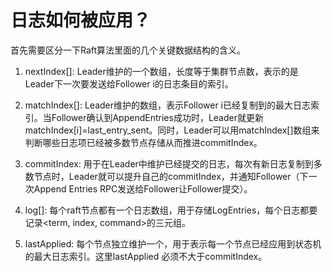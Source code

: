 # 日志如何被应用？

首先需要区分一下Raft算法里面的几个关键数据结构的含义。

1. nextIndex[]: Leader维护的一个数组，长度等于集群节点数，表示的是Leader下一次要发送给Follower i的日志条目的索引。

2. matchIndex[]: Leader维护的数组，表示Follower i已经复制到的最大日志索引。当Follower确认到AppendEntries成功时，Leader就更新matchIndex\[i\]=last\_entry\_sent。同时，Leader可以用matchIndex[]数组来判断哪些日志项已经被多数节点存储从而推进commitIndex。

3. commitIndex: 用于在Leader中维护已经提交的日志，每次有新日志复制到多数节点时，Leader就可以提升自己的commitIndex，并通知Follower（下一次Append Entries RPC发送给Follower让Follower提交）。

4. log[]: 每个raft节点都有一个日志数组，用于存储LogEntries，每个日志都要记录<term, index, command>的三元组。

5. lastApplied: 每个节点独立维护一个，用于表示每一个节点已经应用到状态机的最大日志索引。这里lastApplied 必须不大于commitIndex。
